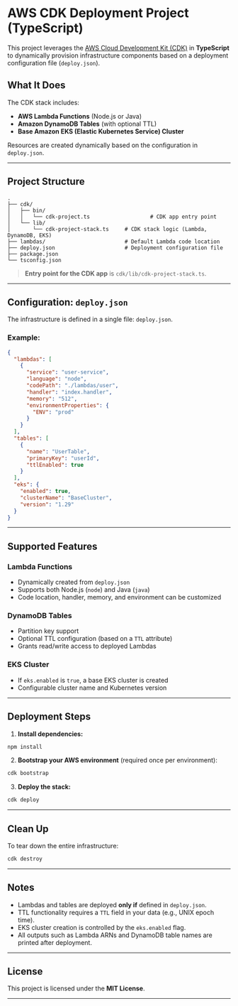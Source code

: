 # AWS CDK Deployment Project (TypeScript)

This project leverages the [AWS Cloud Development Kit (CDK)](https://docs.aws.amazon.com/cdk/) in **TypeScript** to dynamically provision infrastructure components based on a deployment configuration file (`deploy.json`).

## What It Does

The CDK stack includes:

* **AWS Lambda Functions** (Node.js or Java)
* **Amazon DynamoDB Tables** (with optional TTL)
* **Base Amazon EKS (Elastic Kubernetes Service) Cluster**

Resources are created dynamically based on the configuration in `deploy.json`.

---

## Project Structure

```
.
├── cdk/
│   ├── bin/
│   │   └── cdk-project.ts                   # CDK app entry point
│   └── lib/
│       └── cdk-project-stack.ts     # CDK stack logic (Lambda, DynamoDB, EKS)
├── lambdas/                         # Default Lambda code location
├── deploy.json                      # Deployment configuration file
├── package.json
└── tsconfig.json
```

> **Entry point for the CDK app** is `cdk/lib/cdk-project-stack.ts`.

---

## Configuration: `deploy.json`

The infrastructure is defined in a single file: `deploy.json`.

### Example:

```json
{
  "lambdas": [
    {
      "service": "user-service",
      "language": "node",
      "codePath": "./lambdas/user",
      "handler": "index.handler",
      "memory": "512",
      "environmentProperties": {
        "ENV": "prod"
      }
    }
  ],
  "tables": [
    {
      "name": "UserTable",
      "primaryKey": "userId",
      "ttlEnabled": true
    }
  ],
  "eks": {
    "enabled": true,
    "clusterName": "BaseCluster",
    "version": "1.29"
  }
}
```

---

## Supported Features

### Lambda Functions

* Dynamically created from `deploy.json`
* Supports both Node.js (`node`) and Java (`java`)
* Code location, handler, memory, and environment can be customized

### DynamoDB Tables

* Partition key support
* Optional TTL configuration (based on a `TTL` attribute)
* Grants read/write access to deployed Lambdas

### EKS Cluster

* If `eks.enabled` is `true`, a base EKS cluster is created
* Configurable cluster name and Kubernetes version

---

## Deployment Steps

1. **Install dependencies:**

```bash
npm install
```

2. **Bootstrap your AWS environment** (required once per environment):

```bash
cdk bootstrap
```

3. **Deploy the stack:**

```bash
cdk deploy
```

---

## Clean Up

To tear down the entire infrastructure:

```bash
cdk destroy
```

---

## Notes

* Lambdas and tables are deployed **only if** defined in `deploy.json`.
* TTL functionality requires a `TTL` field in your data (e.g., UNIX epoch time).
* EKS cluster creation is controlled by the `eks.enabled` flag.
* All outputs such as Lambda ARNs and DynamoDB table names are printed after deployment.

---

## License

This project is licensed under the **MIT License**.

---
